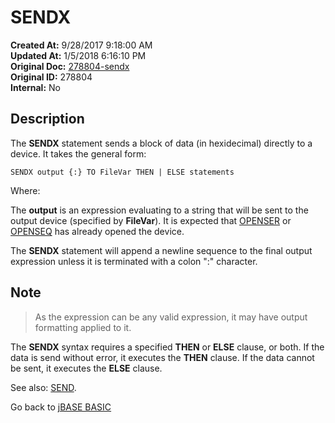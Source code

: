 # SENDX

**Created At:** 9/28/2017 9:18:00 AM  
**Updated At:** 1/5/2018 6:16:10 PM  
**Original Doc:** [278804-sendx](https://docs.jbase.com/36868-jbase-basic/278804-sendx)  
**Original ID:** 278804  
**Internal:** No  

## Description

The **SENDX** statement sends a block of data (in hexidecimal) directly to a device. It takes the general form:

```
SENDX output {:} TO FileVar THEN | ELSE statements
```

Where:

The **output** is an expression evaluating to a string that will be sent to the output device (specified by **FileVar**). It is expected that [OPENSER](./../openser) or [OPENSEQ](./../openseq) has already opened the device.

The **SENDX** statement will append a newline sequence to the final output expression unless it is terminated with a colon ":" character.

## Note

> As the expression can be any valid expression, it may have output formatting applied to it.

The **SENDX** syntax requires a specified **THEN** or **ELSE** clause, or both. If the data is send without error, it executes the **THEN** clause. If the data cannot be sent, it executes the **ELSE** clause.

See also: [SEND](./../send).

Go back to [jBASE BASIC](./../README.md)
